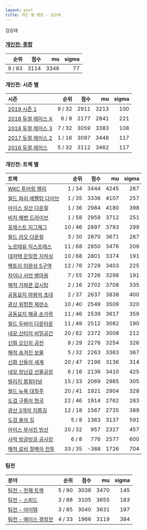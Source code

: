 ```yaml
---
layout: post
title: 개인 별 랭킹 - 김승태
---
```


김승태

### [개인전: 종합](../singles-full)

| 순위 | 점수 | mu | sigma |
|---:|---:|---:|---:|
| 9 / 83 | 3114 | 3346 | 77 |

### 개인전: 시즌 별

| 시즌 | 순위 | 점수 | mu | sigma |
|:---|---:|---:|---:|---:|
| [2019 시즌 1](../s2019_1) | 9 / 32 | 2911 | 3213 | 100 |
| [2018 듀얼 레이스 X](../s2018_2) | 6 / 8 | 2177 | 2841 | 221 |
| [2018 듀얼 레이스 3](../s2018_1) | 7 / 32 | 3059 | 3383 | 108 |
| [2017 듀얼 레이스 2](../s2017_1) | 1 / 16 | 3097 | 3448 | 117 |
| [2016 듀얼 레이스](../s2016_1) | 5 / 32 | 3112 | 3462 | 117 |

### 개인전: 트랙 별

| 트랙 | 순위 | 점수 | mu | sigma |
|:---|---:|---:|---:|---:|
| [WKC 투어링 랠리](../rally) | 1 / 34 | 3444 | 4245 | 267 |
| [월드 파리 에펠탑 다이브](../eifel) | 1 / 35 | 3336 | 4107 | 257 |
| [아이스 설산 다운힐](../seolsan) | 1 / 36 | 2984 | 4180 | 398 |
| [비치 해변 드라이브](../haebyun) | 1 / 58 | 2959 | 3712 | 251 |
| [포레스트 지그재그](../zigzag) | 10 / 46 | 2897 | 3793 | 299 |
| [월드 리오 다운힐](../rio) | 3 / 30 | 2870 | 3671 | 267 |
| [노르테유 익스프레스](../noex) | 11 / 68 | 2850 | 3476 | 209 |
| [대저택 은밀한 지하실](../jeotaek) | 10 / 68 | 2801 | 3374 | 191 |
| [팩토리 미완성 5구역](../district5) | 12 / 76 | 2729 | 3403 | 225 |
| [차이나 서안 병마용](../byeongma) | 7 / 55 | 2726 | 3298 | 191 |
| [해적 가파른 감시탑](../gamshi) | 2 / 16 | 2702 | 3708 | 335 |
| [공동묘지 마왕의 초대](../mawang) | 2 / 37 | 2637 | 3838 | 400 |
| [광산 위험한 제련소](../jeryeonso) | 10 / 40 | 2549 | 3509 | 320 |
| [공동묘지 해골 손가락](../haeson) | 11 / 46 | 2539 | 3617 | 359 |
| [월드 두바이 다운타운](../dubai) | 11 / 49 | 2512 | 3082 | 190 |
| [네모 산타의 비밀공간](../santa) | 20 / 62 | 2372 | 3008 | 212 |
| [신화 오딘의 궁전](../odin) | 8 / 29 | 2276 | 3254 | 326 |
| [해적 숨겨진 보물](../haesumbo) | 5 / 32 | 2263 | 3363 | 367 |
| [신화 신들의 세계](../shinsegye) | 20 / 47 | 2196 | 3136 | 314 |
| [네모 장난감 선물공장](../present) | 6 / 16 | 2136 | 3410 | 425 |
| [빌리지 붐힐터널](../boomhill) | 15 / 33 | 2069 | 2985 | 305 |
| [월드 뉴욕 대질주](../newyork) | 20 / 41 | 1921 | 2904 | 328 |
| [도검 구름의 협곡](../hyupgog) | 22 / 46 | 1914 | 2762 | 283 |
| [광산 3개의 지름길](../gwangsamji) | 12 / 18 | 1567 | 2735 | 389 |
| [도검 용의 길](../daagon) | 5 / 8 | 1363 | 3137 | 591 |
| [아이스 부서진 빙산](../boobing) | 20 / 32 | 957 | 2327 | 457 |
| [사막 빙글빙글 공사장](../sabing) | 6 / 8 | 776 | 2577 | 600 |
| [해적 로비 절벽의 전투](../lobby) | 33 / 35 | -388 | 1726 | 704 |

### 팀전

| 분야 | 순위 | 점수 | mu | sigma |
|:---|---:|---:|---:|---:|
| [팀전 - 전체 트랙](../team-full) | 5 / 90 | 3036 | 3470 | 145 |
| [팀전 - 스피드](../team-speed) | 3 / 88 | 3105 | 3655 | 183 |
| [팀전 - 아이템](../team-item) | 3 / 85 | 3040 | 3631 | 197 |
| [팀전 - 에이스 결정전](../team-ace) | 4 / 33 | 1966 | 3119 | 384 |
